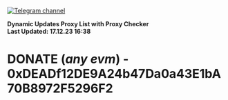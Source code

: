 [![Telegram channel](https://img.shields.io/endpoint?url=https://runkit.io/damiankrawczyk/telegram-badge/branches/master?url=https://t.me/n4z4v0d)](https://t.me/n4z4v0d) 

**Dynamic Updates Proxy List with Proxy Checker**  
**Last Updated: 17.12.23 16:38**

# DONATE (_any evm_) - 0xDEADf12DE9A24b47Da0a43E1bA70B8972F5296F2
